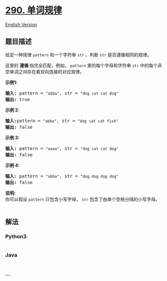 # [290. 单词规律](https://leetcode-cn.com/problems/word-pattern)

[English Version](/solution/0200-0299/0290.Word%20Pattern/README_EN.md)

## 题目描述

<!-- 这里写题目描述 -->
<p>给定一种规律 <code>pattern</code>&nbsp;和一个字符串&nbsp;<code>str</code>&nbsp;，判断 <code>str</code> 是否遵循相同的规律。</p>

<p>这里的&nbsp;<strong>遵循&nbsp;</strong>指完全匹配，例如，&nbsp;<code>pattern</code>&nbsp;里的每个字母和字符串&nbsp;<code>str</code><strong>&nbsp;</strong>中的每个非空单词之间存在着双向连接的对应规律。</p>

<p><strong>示例1:</strong></p>

<pre><strong>输入:</strong> pattern = <code>&quot;abba&quot;</code>, str = <code>&quot;dog cat cat dog&quot;</code>
<strong>输出:</strong> true</pre>

<p><strong>示例 2:</strong></p>

<pre><strong>输入:</strong>pattern = <code>&quot;abba&quot;</code>, str = <code>&quot;dog cat cat fish&quot;</code>
<strong>输出:</strong> false</pre>

<p><strong>示例 3:</strong></p>

<pre><strong>输入:</strong> pattern = <code>&quot;aaaa&quot;</code>, str = <code>&quot;dog cat cat dog&quot;</code>
<strong>输出:</strong> false</pre>

<p><strong>示例&nbsp;4:</strong></p>

<pre><strong>输入:</strong> pattern = <code>&quot;abba&quot;</code>, str = <code>&quot;dog dog dog dog&quot;</code>
<strong>输出:</strong> false</pre>

<p><strong>说明:</strong><br>
你可以假设&nbsp;<code>pattern</code>&nbsp;只包含小写字母，&nbsp;<code>str</code>&nbsp;包含了由单个空格分隔的小写字母。&nbsp; &nbsp;&nbsp;</p>

## 解法

<!-- 这里可写通用的实现逻辑 -->

<!-- tabs:start -->

### **Python3**

<!-- 这里可写当前语言的特殊实现逻辑 -->

```python

```

### **Java**

<!-- 这里可写当前语言的特殊实现逻辑 -->

```java

```

### **...**

```

```

<!-- tabs:end -->
